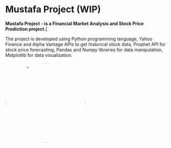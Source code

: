 # Mustafa Project (WIP)

**Mustafa Project - is a Financial Market Analysis and Stock Price Prediction project.**]

The project is developed using Python programming language, Yahoo Finance and Alpha Vantage APIs to get historical stock data, Prophet API for stock price forecasting, Pandas and Numpy libraries for data manipulation, Matplotlib for data visualization.

<img src="resources/mustafa.jpeg" alt="Mustafa" style="float: left; margin-right: 10px; border: 2px solid white; border-radius:50%" width="250"/>